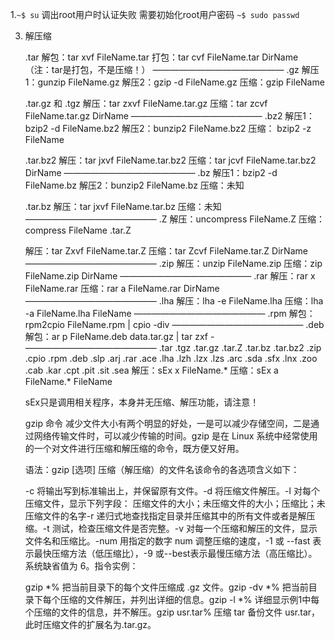 1.`~$ su`
调出root用户时认证失败
需要初始化root用户密码
`~$ sudo passwd`





3. 解压缩

   .tar
   解包：tar xvf FileName.tar
   打包：tar cvf FileName.tar DirName
   （注：tar是打包，不是压缩！）
   ———————————————
   .gz
   解压1：gunzip FileName.gz
   解压2：gzip -d FileName.gz
   压缩：gzip FileName

   .tar.gz 和 .tgz
   解压：tar zxvf FileName.tar.gz
   压缩：tar zcvf FileName.tar.gz DirName
   ———————————————
   .bz2
   解压1：bzip2 -d FileName.bz2
   解压2：bunzip2 FileName.bz2
   压缩： bzip2 -z FileName

   .tar.bz2
   解压：tar jxvf FileName.tar.bz2
   压缩：tar jcvf FileName.tar.bz2 DirName
   ———————————————
   .bz
   解压1：bzip2 -d FileName.bz
   解压2：bunzip2 FileName.bz
   压缩：未知

   .tar.bz
   解压：tar jxvf FileName.tar.bz
   压缩：未知
   ———————————————
   .Z
   解压：uncompress FileName.Z
   压缩：compress FileName
   .tar.Z

   解压：tar Zxvf FileName.tar.Z
   压缩：tar Zcvf FileName.tar.Z DirName
   ———————————————
   .zip
   解压：unzip FileName.zip
   压缩：zip FileName.zip DirName
   ———————————————
   .rar
   解压：rar x FileName.rar
   压缩：rar a FileName.rar DirName
   ———————————————
   .lha
   解压：lha -e FileName.lha
   压缩：lha -a FileName.lha FileName
   ———————————————
   .rpm
   解包：rpm2cpio FileName.rpm | cpio -div
   ———————————————
   .deb
   解包：ar p FileName.deb data.tar.gz | tar zxf -
   ———————————————
   .tar .tgz .tar.gz .tar.Z .tar.bz .tar.bz2 .zip .cpio .rpm .deb .slp .arj .rar .ace .lha .lzh .lzx .lzs .arc .sda .sfx .lnx .zoo .cab .kar .cpt .pit .sit .sea
   解压：sEx x FileName.*
   压缩：sEx a FileName.* FileName

   

   

   

   sEx只是调用相关程序，本身并无压缩、解压功能，请注意！

   gzip 命令
   减少文件大小有两个明显的好处，一是可以减少存储空间，二是通过网络传输文件时，可以减少传输的时间。gzip 是在 Linux 系统中经常使用的一个对文件进行压缩和解压缩的命令，既方便又好用。

   语法：gzip [选项] 压缩（解压缩）的文件名该命令的各选项含义如下：

   -c 将输出写到标准输出上，并保留原有文件。-d 将压缩文件解压。-l 对每个压缩文件，显示下列字段：   压缩文件的大小；未压缩文件的大小；压缩比；未压缩文件的名字-r 递归式地查找指定目录并压缩其中的所有文件或者是解压缩。-t 测试，检查压缩文件是否完整。-v 对每一个压缩和解压的文件，显示文件名和压缩比。-num 用指定的数字 num 调整压缩的速度，-1 或 --fast 表示最快压缩方法（低压缩比），-9 或--best表示最慢压缩方法（高压缩比）。系统缺省值为 6。指令实例：

   gzip *% 把当前目录下的每个文件压缩成 .gz 文件。gzip -dv *% 把当前目录下每个压缩的文件解压，并列出详细的信息。gzip -l *% 详细显示例1中每个压缩的文件的信息，并不解压。gzip usr.tar% 压缩 tar 备份文件 usr.tar，此时压缩文件的扩展名为.tar.gz。
